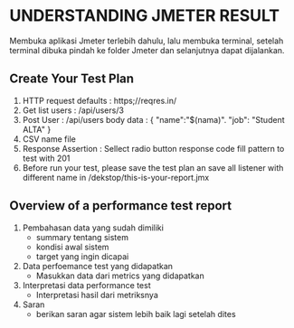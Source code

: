 # UNDERSTANDING JMETER RESULT
   Membuka aplikasi Jmeter terlebih dahulu, lalu membuka terminal, setelah terminal dibuka pindah ke folder Jmeter dan selanjutnya dapat dijalankan. 

## Create Your Test Plan
1. HTTP request defaults : https;//reqres.in/
2. Get list users : /api/users/3
3. Post User : /api/users
   body data :
   {
       "name":"$(nama)".
       "job": "Student ALTA"
   }
4. CSV name file 
5. Response Assertion :
   Sellect radio button response code fill pattern to test with 201
6. Before run your test, please save the test plan an save all listener with different name in /dekstop/this-is-your-report.jmx

## Overview of a performance test report
   1. Pembahasan data yang sudah dimiliki
      - summary tentang sistem
      - kondisi awal sistem
      - target yang ingin dicapai
   2. Data perfoemance test yang didapatkan 
      - Masukkan data dari metrics yang didapatkan
   3. Interpretasi data performance test
      - Interpretasi hasil dari metriksnya
   4. Saran
      - berikan saran agar sistem lebih baik lagi setelah dites


